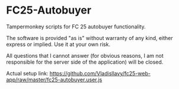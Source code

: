 # FC25-Autobuyer
Tampermonkey scripts for FC 25 autobuyer functionality.

The software is provided "as is" without warranty of any kind, either express or implied. Use it at your own risk.

All questions that I cannot answer (for obvious reasons, I am not responsible for the server side of the application) will be closed.

Actual setup link: https://github.com/Vladisllavy/fc25-web-app/raw/master/fc25-autobuyer.user.js
